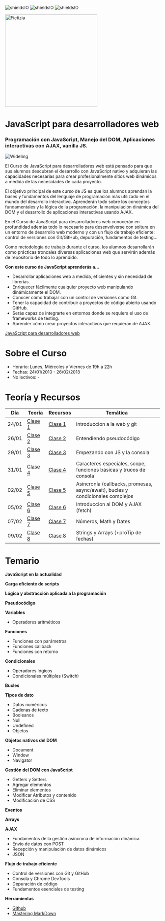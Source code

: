 ![shieldsIO](https://img.shields.io/github/issues/CodingCarlos/Curso-JS-para-desarrolladores-web_ed10.svg)
![shieldsIO](https://img.shields.io/github/forks/CodingCarlos/Curso-JS-para-desarrolladores-web_ed10.svg)
![shieldsIO](https://img.shields.io/github/stars/CodingCarlos/Curso-JS-para-desarrolladores-web_ed10.svg)

<img src="/imagenes/fictizia.png" alt="Fictizia" width="300"/>

# JavaScript para desarrolladores web
### Programación con JavaScript, Manejo del DOM, Aplicaciones interactivas con AJAX, vanilla JS.



![WideImg](http://www.fictizia.com/assets/styles/styleImgs/wideBox/widebox_js.png)


El Curso de JavaScript para desarrolladores web está pensado para que sus alumnos descubran el desarrollo con JavaScript nativo y adquieran las capacidades necesarias para crear profesionalmente sitios web dinámicos a medida de las necesidades de cada proyecto.

El objetivo principal de este curso de JS es que los alumnos aprendan la bases y fundamentos del lenguaje de programación más utilizado en el mundo del desarrollo interactivo. Aprenderán todo sobre los conceptos fundamentales y la lógica de la programación, la manipulación dinámica del DOM y el desarrollo de aplicaciones interactivas usando AJAX.

En el Curso de JavaScript para desarrolladores web conocerán en profundidad además todo lo necesario para desenvolverse con soltura en un entorno de desarrollo web moderno y con un flujo de trabajo eficiente: control de versiones con Git/GitHub, depuración, fundamentos de testing...

Como metodología de trabajo durante el curso, los alumnos desarrollarán como prácticas troncales diversas aplicaciones web que servirán además de repositorio de todo lo aprendido.

**Con este curso de JavaScript aprenderás a...**
- Desarrollar aplicaciones web a medida, eficientes y sin necesidad de librerías.
- Enriquecer fácilmente cualquier proyecto web manipulando dinámicamente el DOM.
- Conocer cómo trabajar con un control de versiones como Git.
- Tener la capacidad de contribuir a proyectos de código abierto usando GitHub.
- Serás capaz de integrarte en entornos donde se requiera el uso de frameworks de testing.
- Aprender cómo crear proyectos interactivos que requieran de AJAX.

[JavaScript para desarrolladores web](http://fictizia.com/formacion/curso_javascript)

Sobre el Curso
=================
* Horario: Lunes, Miércoles y Viernes de 19h a 22h
* Fechas: 24/01/2010 - 26/02/2018
* No lectivos: -


Teoría y Recursos
=================
| Día    | Teoría                      | Recursos                      | Temática |
| ------ | --------------------------- | ----------------------------- | ----------------------------- |
| 24/01  | [Clase 1](teoria/dia1.md)   | [Clase 1](recursos/dia1.md)   | Introduccion a la web y git |
| 26/01  | [Clase 2](teoria/dia2.md)   | [Clase 2](recursos/dia2.md)   | Entendiendo pseudocódigo |
| 29/01  | [Clase 3](teoria/dia3.md)   | [Clase 3](recursos/dia3.md)   | Empezando con JS y la consola |
| 31/01  | [Clase 4](teoria/dia4.md)   | [Clase 4](recursos/dia4.md)   | Caracteres especiales, scope, funciones básicas y trucos de consola |
| 02/02  | [Clase 5](teoria/dia5.md)   | [Clase 5](recursos/dia5.md)   | Asincronía (callbacks, promesas, async/await), bucles y condicionales complejos |
| 05/02  | [Clase 6](teoria/dia6.md)   | [Clase 6](recursos/dia6.md)   | Introduccion al DOM y AJAX (fetch) |
| 07/02  | [Clase 7](teoria/dia7.md)   | [Clase 7](recursos/dia7.md)   | Números, Math y Dates |
| 09/02  | [Clase 8](teoria/dia8.md)   | [Clase 8](recursos/dia8.md)   | Strings y Arrays (+proTip de fechas) |



Temario
=================

**JavaScript en la actualidad**

**Carga eficiente de scripts**

**Lógica y abstracción aplicada a la programación**

**Pseudocódigo**

**Variables**
* Operadores aritméticos

**Funciones**
* Funciones con parámetros
* Funciones callback
* Funciones con retorno

**Condicionales**
* Operadores lógicos
* Condicionales múltiples (Switch)

**Bucles**

**Tipos de dato**
* Datos numéricos
* Cadenas de texto
* Booleanos
* Null
* Undefined
* Objetos

**Objetos nativos del DOM**
* Document
* Window
* Navigator

**Gestión del DOM con JavaScript**
* Getters y Setters
* Agregar elementos
* Eliminar elementos
* Modificar Atributos y contenido
* Modificación de CSS

**Eventos**

**Arrays**

**AJAX**
* Fundamentos de la gestión asíncrona de información dinámica
* Envío de datos con POST
* Recepción y manipulación de datos dinámicos
* JSON

**Flujo de trabajo eficiente**
* Control de versiones con Git y GitHub
* Consola y Chrome DevTools
* Depuración de código
* Fundamentos esenciales de testing

**Herramientas**
* [Github](https://github.com/)
* [Mastering MarkDown](https://guides.github.com/features/mastering-markdown/)

